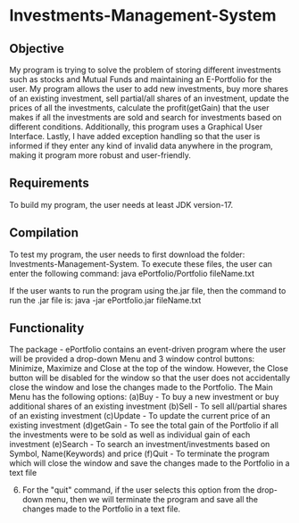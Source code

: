 # Investments-Management-System


## Objective
My program is trying to solve the problem of storing different investments such as stocks and Mutual Funds and maintaining an E-Portfolio for the user. My program allows the user to add new investments, buy more shares of an existing investment, sell partial/all shares of an investment, update the prices of all the investments, calculate the profit(getGain) that the user makes if all the investments are sold and search for investments based on different conditions. Additionally, this program uses a Graphical User Interface. Lastly, I have added exception handling so that the user is informed if they enter any kind of invalid data anywhere in the program, making it program more robust and user-friendly.


## Requirements 
To build my program, the user needs at least JDK version-17.

## Compilation 
To test my program, the user needs to first download the folder: Investments-Management-System. To execute these files, the user can enter the following command:
java ePortfolio/Portfolio fileName.txt

If the user wants to run the program using the.jar file, then the command to run the .jar file is:
java -jar ePortfolio.jar fileName.txt

## Functionality
The package - ePortfolio contains an event-driven program where the user will be provided a drop-down Menu and 3 window control buttons: Minimize, Maximize and Close at the top of the window. However, the Close button will be disabled for the window so that the user does not accidentally close the window and lose the changes made to the Portfolio. The Main Menu has the following options:
(a)Buy - To buy a new investment or buy additional shares of an existing investment
(b)Sell - To sell all/partial shares of an existing investment 
(c)Update - To update the current price of an existing investment
(d)getGain - To see the total gain of the Portfolio if all the investments were to be sold as well as individual gain of each investment
(e)Search - To search an investment/investments based on Symbol, Name(Keywords) and price
(f)Quit - To terminate the program which will close the window and save the changes made to the Portfolio in a text file




6. For the "quit" command, if the user selects this option from the drop-down menu, then we will terminate the program and save all the changes made to the Portfolio in a text file.
